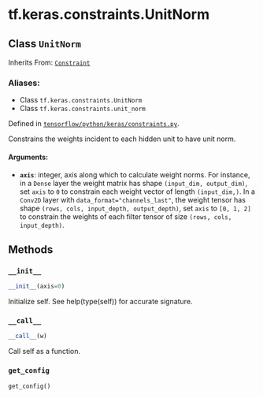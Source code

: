<div itemscope itemtype="http://developers.google.com/ReferenceObject">
<meta itemprop="name" content="tf.keras.constraints.UnitNorm" />
<meta itemprop="property" content="__call__"/>
<meta itemprop="property" content="__init__"/>
<meta itemprop="property" content="get_config"/>
</div>

# tf.keras.constraints.UnitNorm

## Class `UnitNorm`

Inherits From: [`Constraint`](../../../tf/keras/constraints/Constraint.md)

### Aliases:

* Class `tf.keras.constraints.UnitNorm`
* Class `tf.keras.constraints.unit_norm`



Defined in [`tensorflow/python/keras/constraints.py`](https://www.tensorflow.org/code/tensorflow/python/keras/constraints.py).

Constrains the weights incident to each hidden unit to have unit norm.

#### Arguments:

* <b>`axis`</b>: integer, axis along which to calculate weight norms.
        For instance, in a `Dense` layer the weight matrix
        has shape `(input_dim, output_dim)`,
        set `axis` to `0` to constrain each weight vector
        of length `(input_dim,)`.
        In a `Conv2D` layer with `data_format="channels_last"`,
        the weight tensor has shape
        `(rows, cols, input_depth, output_depth)`,
        set `axis` to `[0, 1, 2]`
        to constrain the weights of each filter tensor of size
        `(rows, cols, input_depth)`.

## Methods

<h3 id="__init__"><code>__init__</code></h3>

``` python
__init__(axis=0)
```

Initialize self.  See help(type(self)) for accurate signature.

<h3 id="__call__"><code>__call__</code></h3>

``` python
__call__(w)
```

Call self as a function.

<h3 id="get_config"><code>get_config</code></h3>

``` python
get_config()
```





